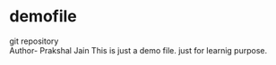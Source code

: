 # demofile
git repository 
<br>
Author- Prakshal Jain
This is just a demo file.
just for learnig purpose.